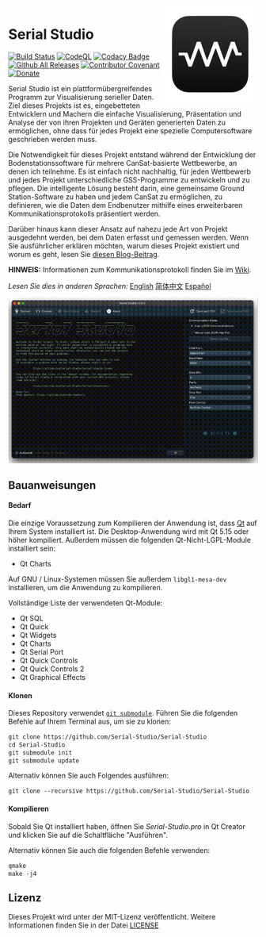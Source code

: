 <a href="#">
    <img width="192px" height="192px" src="doc/icon.svg" align="right" />
</a>

# Serial Studio

[![Build Status](https://github.com/Serial-Studio/Serial-Studio/workflows/Build/badge.svg)](https://github.com/Serial-Studio/Serial-Studio/actions/)
[![CodeQL](https://github.com/Serial-Studio/Serial-Studio/workflows/CodeQL/badge.svg)](https://github.com/Serial-Studio/Serial-Studio/actions?query=workflow%3ACodeQL)
[![Codacy Badge](https://app.codacy.com/project/badge/Grade/4b6f3ce14a684704980fea31d8c1632e)](https://www.codacy.com/gh/Serial-Studio/Serial-Studio/dashboard?utm_source=github.com&amp;utm_medium=referral&amp;utm_content=Serial-Studio/Serial-Studio&amp;utm_campaign=Badge_Grade)
[![Github All Releases](https://img.shields.io/github/downloads/Serial-Studio/Serial-Studio/total.svg)](https://github.com/Serial-Studio/Serial-Studio/releases/)
[![Contributor Covenant](https://img.shields.io/badge/Contributor%20Covenant-v1.4%20adopted-ff69b4.svg)](CODE_OF_CONDUCT.md)
[![Donate](https://img.shields.io/badge/Donate-PayPal-green.svg)](https://www.paypal.com/donate?hosted_button_id=XN68J47QJKYDE)

Serial Studio ist ein plattformübergreifendes Programm zur Visualisierung serieller Daten. Ziel dieses Projekts ist es, eingebetteten Entwicklern und Machern die einfache Visualisierung, Präsentation und Analyse der von ihren Projekten und Geräten generierten Daten zu ermöglichen, ohne dass für jedes Projekt eine spezielle Computersoftware geschrieben werden muss.

Die Notwendigkeit für dieses Projekt entstand während der Entwicklung der Bodenstationssoftware für mehrere CanSat-basierte Wettbewerbe, an denen ich teilnehme. Es ist einfach nicht nachhaltig, für jeden Wettbewerb und jedes Projekt unterschiedliche GSS-Programme zu entwickeln und zu pflegen. Die intelligente Lösung besteht darin, eine gemeinsame Ground Station-Software zu haben und jedem CanSat zu ermöglichen, zu definieren, wie die Daten dem Endbenutzer mithilfe eines erweiterbaren Kommunikationsprotokolls präsentiert werden.

Darüber hinaus kann dieser Ansatz auf nahezu jede Art von Projekt ausgedehnt werden, bei dem Daten erfasst und gemessen werden. Wenn Sie ausführlicher erklären möchten, warum dieses Projekt existiert und worum es geht, lesen Sie [diesen Blog-Beitrag](https://www.alex-spataru.com/blog/introducing-serial-studio).

**HINWEIS:** Informationen zum Kommunikationsprotokoll finden Sie im [Wiki](https://github.com/Serial-Studio/Serial-Studio/wiki/Communication-Protocol).

*Lesen Sie dies in anderen Sprachen:* [English](README.md) [简体中文](README_ZH.md) [Español](README_ES.md)

![Software usage](doc/app-usage.gif)

## Bauanweisungen

#### Bedarf

Die einzige Voraussetzung zum Kompilieren der Anwendung ist, dass [Qt](http://www.qt.io/download-open-source/) auf Ihrem System installiert ist. Die Desktop-Anwendung wird mit Qt 5.15 oder höher kompiliert. Außerdem müssen die folgenden Qt-Nicht-LGPL-Module installiert sein:

- Qt Charts

Auf GNU / Linux-Systemen müssen Sie außerdem `libgl1-mesa-dev` installieren, um die Anwendung zu kompilieren.

Vollständige Liste der verwendeten Qt-Module:

- Qt SQL
- Qt Quick
- Qt Widgets
- Qt Charts
- Qt Serial Port
- Qt Quick Controls
- Qt Quick Controls 2
- Qt Graphical Effects

#### Klonen

Dieses Repository verwendet [`git submodule`](https://git-scm.com/book/en/v2/Git-Tools-Submodules). Führen Sie die folgenden Befehle auf Ihrem Terminal aus, um sie zu klonen:

	git clone https://github.com/Serial-Studio/Serial-Studio
	cd Serial-Studio
	git submodule init
	git submodule update
	
Alternativ können Sie auch Folgendes ausführen:

	git clone --recursive https://github.com/Serial-Studio/Serial-Studio
    
#### Kompilieren

Sobald Sie Qt installiert haben, öffnen Sie *Serial-Studio.pro* in Qt Creator und klicken Sie auf die Schaltfläche "Ausführen".

Alternativ können Sie auch die folgenden Befehle verwenden:

	qmake
	make -j4

## Lizenz

Dieses Projekt wird unter der MIT-Lizenz veröffentlicht. Weitere Informationen finden Sie in der Datei [LICENSE](LICENSE.md)

